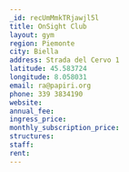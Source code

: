 ```yaml
---
_id: recUmMmkTRjawjl5l
title: OnSight Club
layout: gym
region: Piemonte
city: Biella
address: Strada del Cervo 1
latitude: 45.583724
longitude: 8.058031
email: ra@papiri.org
phone: 339 3834190
website: 
annual_fee: 
ingress_price: 
monthly_subscription_price: 
structures: 
staff: 
rent: 
---
```


